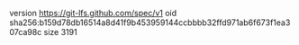 version https://git-lfs.github.com/spec/v1
oid sha256:b159d78db16514a8d41f9b453959144ccbbbb32ffd971ab6f673f1ea307ca98c
size 3191
